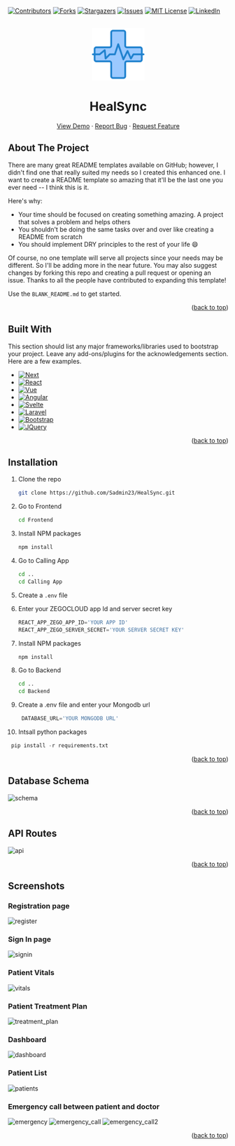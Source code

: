 [![Contributors][contributors-shield]][contributors-url]
[![Forks][forks-shield]][forks-url]
[![Stargazers][stars-shield]][stars-url]
[![Issues][issues-shield]][issues-url]
[![MIT License][license-shield]][license-url]
[![LinkedIn][linkedin-shield]][linkedin-url]



<!-- PROJECT LOGO -->
<br />
<div align="center">
  <a href="https://github.com/othneildrew/Best-README-Template">
    <img src="images/logo.png" alt="Logo" width="120" height="120">
  </a>

  <h1 align="center">HealSync</h1>
  <p align="center">
    <a href="https://github.com/">View Demo</a>
    ·
    <a href="https://github.com/issues">Report Bug</a>
    ·
    <a href="https://github.com/issues">Request Feature</a>
  </p>
</div>





<!-- ABOUT THE PROJECT -->
## About The Project

There are many great README templates available on GitHub; however, I didn't find one that really suited my needs so I created this enhanced one. I want to create a README template so amazing that it'll be the last one you ever need -- I think this is it.

Here's why:
* Your time should be focused on creating something amazing. A project that solves a problem and helps others
* You shouldn't be doing the same tasks over and over like creating a README from scratch
* You should implement DRY principles to the rest of your life :smile:

Of course, no one template will serve all projects since your needs may be different. So I'll be adding more in the near future. You may also suggest changes by forking this repo and creating a pull request or opening an issue. Thanks to all the people have contributed to expanding this template!

Use the `BLANK_README.md` to get started.

<p align="right">(<a href="#readme-top">back to top</a>)</p>



## Built With

This section should list any major frameworks/libraries used to bootstrap your project. Leave any add-ons/plugins for the acknowledgements section. Here are a few examples.

* [![Next][Next.js]][Next-url]
* [![React][React.js]][React-url]
* [![Vue][Vue.js]][Vue-url]
* [![Angular][Angular.io]][Angular-url]
* [![Svelte][Svelte.dev]][Svelte-url]
* [![Laravel][Laravel.com]][Laravel-url]
* [![Bootstrap][Bootstrap.com]][Bootstrap-url]
* [![JQuery][JQuery.com]][JQuery-url]

<p align="right">(<a href="#readme-top">back to top</a>)</p>



## Installation

1. Clone the repo

   ```sh
   git clone https://github.com/Sadmin23/HealSync.git
   ```
2. Go to Frontend
   ```sh
   cd Frontend
   ```
3. Install NPM packages
   ```sh
   npm install
   ```
4. Go to Calling App
   ```sh
   cd ..
   cd Calling App
   ```
5. Create a `.env` file
6. Enter your ZEGOCLOUD app Id and server secret key
   ```js
   REACT_APP_ZEGO_APP_ID='YOUR APP ID'
   REACT_APP_ZEGO_SERVER_SECRET='YOUR SERVER SECRET KEY'
   ```
7. Install NPM packages
   ```sh
   npm install
   ```
8. Go to Backend
   ```sh
   cd ..
   cd Backend
   ```
9. Create a .env file and enter your Mongodb url
   ```py
    DATABASE_URL='YOUR MONGODB URL'
   ```
10. Intsall python packages
   ```py
    pip install -r requirements.txt
   ```

<p align="right">(<a href="#readme-top">back to top</a>)</p>




## Database Schema

![schema](https://github.com/Sadmin23/HealSync/assets/86393032/65d94f3f-4866-4bf6-94d7-78ba91e5bd30)


<p align="right">(<a href="#readme-top">back to top</a>)</p>


<!-- CONTACT -->
## API Routes

![api](https://github.com/Sadmin23/HealSync/assets/86393032/c7a7b5a7-4a0d-4e40-8ace-ac30520db4b1)

<p align="right">(<a href="#readme-top">back to top</a>)</p>



<!-- ACKNOWLEDGMENTS -->
## Screenshots
### Registration page
![register](https://github.com/Sadmin23/HealSync/assets/86393032/456d0e87-482b-4fe1-894c-f537fde52ffe)
### Sign In page
![signin](https://github.com/Sadmin23/HealSync/assets/86393032/2e48b59d-5055-4679-bda2-00b3ca6eec9b)
### Patient Vitals
![vitals](https://github.com/Sadmin23/HealSync/assets/86393032/069fd1a4-a1be-4a41-b7d6-36458ad9626c)
### Patient Treatment Plan
![treatment_plan](https://github.com/Sadmin23/HealSync/assets/86393032/8938383e-765b-4c12-a7cd-1d3146df7b34)
### Dashboard
![dashboard](https://github.com/Sadmin23/HealSync/assets/86393032/614a9d81-4321-49f5-8888-dfd99967f5e7)
### Patient List
![patients](https://github.com/Sadmin23/HealSync/assets/86393032/990ce4c0-7424-4086-901d-5ee528295f51)
### Emergency call between patient and doctor
![emergency](https://github.com/Sadmin23/HealSync/assets/86393032/b6b77da7-6947-4008-88f0-a8337a873c56)
![emergency_call](https://github.com/Sadmin23/HealSync/assets/86393032/44390c31-b5fe-4746-bba2-e0b5df1bfe27)
![emergency_call2](https://github.com/Sadmin23/HealSync/assets/86393032/bf6814bf-cf71-43b4-a917-368beed79239)



<p align="right">(<a href="#readme-top">back to top</a>)</p>



<!-- MARKDOWN LINKS & IMAGES -->
<!-- https://www.markdownguide.org/basic-syntax/#reference-style-links -->
[contributors-shield]: https://img.shields.io/github/contributors/othneildrew/Best-README-Template.svg?style=for-the-badge
[contributors-url]: https://github.com/graphs/contributors
[forks-shield]: https://img.shields.io/github/forks/othneildrew/Best-README-Template.svg?style=for-the-badge
[forks-url]: https://github.com/network/members
[stars-shield]: https://img.shields.io/github/stars/othneildrew/Best-README-Template.svg?style=for-the-badge
[stars-url]: https://github.com/stargazers
[issues-shield]: https://img.shields.io/github/issues/othneildrew/Best-README-Template.svg?style=for-the-badge
[issues-url]: https://github.com/issues
[license-shield]: https://img.shields.io/github/license/othneildrew/Best-README-Template.svg?style=for-the-badge
[license-url]: https://github.com/blob/master/LICENSE.txt
[linkedin-shield]: https://img.shields.io/badge/-LinkedIn-black.svg?style=for-the-badge&logo=linkedin&colorB=555
[linkedin-url]: https://linkedin.com/in/othneildrew
[product-screenshot]: images/screenshot.png
[Next.js]: https://img.shields.io/badge/next.js-000000?style=for-the-badge&logo=nextdotjs&logoColor=white
[Next-url]: https://nextjs.org/
[React.js]: https://img.shields.io/badge/React-20232A?style=for-the-badge&logo=react&logoColor=61DAFB
[React-url]: https://reactjs.org/
[Vue.js]: https://img.shields.io/badge/Vue.js-35495E?style=for-the-badge&logo=vuedotjs&logoColor=4FC08D
[Vue-url]: https://vuejs.org/
[Angular.io]: https://img.shields.io/badge/Angular-DD0031?style=for-the-badge&logo=angular&logoColor=white
[Angular-url]: https://angular.io/
[Svelte.dev]: https://img.shields.io/badge/Svelte-4A4A55?style=for-the-badge&logo=svelte&logoColor=FF3E00
[Svelte-url]: https://svelte.dev/
[Laravel.com]: https://img.shields.io/badge/Laravel-FF2D20?style=for-the-badge&logo=laravel&logoColor=white
[Laravel-url]: https://laravel.com
[Bootstrap.com]: https://img.shields.io/badge/Bootstrap-563D7C?style=for-the-badge&logo=bootstrap&logoColor=white
[Bootstrap-url]: https://getbootstrap.com
[JQuery.com]: https://img.shields.io/badge/jQuery-0769AD?style=for-the-badge&logo=jquery&logoColor=white
[JQuery-url]: https://jquery.com 
